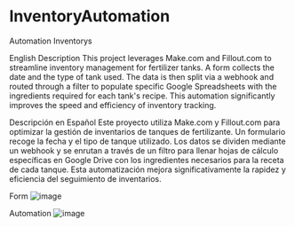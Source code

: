 # InventoryAutomation
Automation Inventorys

English Description
This project leverages Make.com and Fillout.com to streamline inventory management for fertilizer tanks. A form collects the date and the type of tank used. The data is then split via a webhook and routed through a filter to populate specific Google Spreadsheets with the ingredients required for each tank's recipe. This automation significantly improves the speed and efficiency of inventory tracking.

Descripción en Español
Este proyecto utiliza Make.com y Fillout.com para optimizar la gestión de inventarios de tanques de fertilizante. Un formulario recoge la fecha y el tipo de tanque utilizado. Los datos se dividen mediante un webhook y se enrutan a través de un filtro para llenar hojas de cálculo específicas en Google Drive con los ingredientes necesarios para la receta de cada tanque. Esta automatización mejora significativamente la rapidez y eficiencia del seguimiento de inventarios.

Form
![image](https://github.com/user-attachments/assets/5adbe45a-1fad-4833-be53-f2444463b13d)


Automation
![image](https://github.com/user-attachments/assets/69e9c96a-03e4-416d-a5f1-d7e4e7c8dda3)
